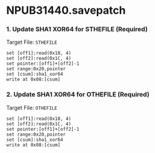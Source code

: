 # NPUB31440.savepatch

### 1. Update SHA1 XOR64 for STHEFILE (Required)

Target File: `STHEFILE`

```
set [off1]:read(0x18, 4)
set [off2]:read(0x1C, 4)
set pointer:[off1]+[off2]-1
set range:0x20,pointer
set [csum]:sha1_xor64
write at 0x08:[csum]
```

### 2. Update SHA1 XOR64 for OTHEFILE (Required)

Target File: `OTHEFILE`

```
set [off1]:read(0x18, 4)
set [off2]:read(0x1C, 4)
set pointer:[off1]+[off2]-1
set range:0x20,pointer
set [csum]:sha1_xor64
write at 0x08:[csum]
```

